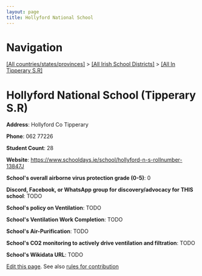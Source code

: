 ```yaml
---
layout: page
title: Hollyford National School
---
```

# Navigation

[[All countries/states/provinces]](../../..) > [[All Irish School Districts]](../..) > [[All In Tipperary S.R]](..)

# Hollyford National School (Tipperary S.R)

**Address**: Hollyford Co Tipperary

**Phone**: 062 77226

**Student Count**: 28

**Website**: <https://www.schooldays.ie/school/hollyford-n-s-rollnumber-13847J>

**School's overall airborne virus protection grade (0-5)**: 0

**Discord, Facebook, or WhatsApp group for discovery/advocacy for THIS school**: TODO

**School's policy on Ventilation**: TODO

**School's Ventilation Work Completion**: TODO

**School's Air-Purification**: TODO

**School's CO2 monitoring to actively drive ventilation and filtration**: TODO

**School's Wikidata URL**: TODO


[Edit this page](https://github.com/ventilate-schools/Ireland/edit/main/./Tipperary_S.R/Hollyford_National_School.md). See also [rules for contribution](../../../contribution-rules/)